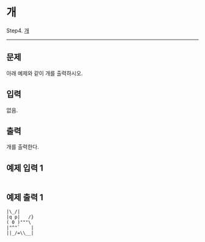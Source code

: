 # 개
Step4. [개](https://www.acmicpc.net/problem/10172)

---

## 문제

아래 예제와 같이 개를 출력하시오.

## 입력

없음.

## 출력

개를 출력한다.

## 예제 입력 1

```

```

## 예제 출력 1

```
|\_/|
|q p|   /}
( 0 )"""\
|"^"`    |
||_/=\\__|
```